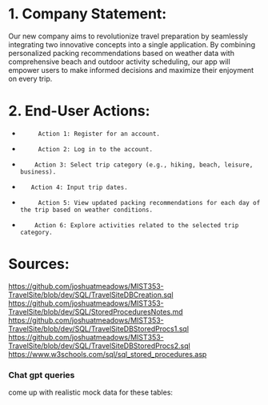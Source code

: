 # 1. Company Statement: 
Our new company aims to revolutionize travel preparation by seamlessly integrating two innovative concepts into a single application. By combining personalized packing recommendations based on weather data with comprehensive beach and outdoor activity scheduling, our app will empower users to make informed decisions and maximize their enjoyment on every trip.
# 2. End-User Actions:
-          Action 1: Register for an account.
-          Action 2: Log in to the account.
-         Action 3: Select trip category (e.g., hiking, beach, leisure, business).
-        Action 4: Input trip dates.
-          Action 5: View updated packing recommendations for each day of the trip based on weather conditions.
-         Action 6: Explore activities related to the selected trip category.
# Sources:
https://github.com/joshuatmeadows/MIST353-TravelSite/blob/dev/SQL/TravelSiteDBCreation.sql
https://github.com/joshuatmeadows/MIST353-TravelSite/blob/dev/SQL/StoredProceduresNotes.md
https://github.com/joshuatmeadows/MIST353-TravelSite/blob/dev/SQL/TravelSiteDBStoredProcs1.sql
https://github.com/joshuatmeadows/MIST353-TravelSite/blob/dev/SQL/TravelSiteDBStoredProcs2.sql
https://www.w3schools.com/sql/sql_stored_procedures.asp
### Chat gpt queries 
come up with realistic mock data for these tables:   


